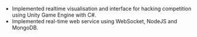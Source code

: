 - Implemented realtime visualisation and interface for hacking competition using Unity Game Engine with C#.
- Implemented real-time web service using WebSocket, NodeJS and MongoDB.  
